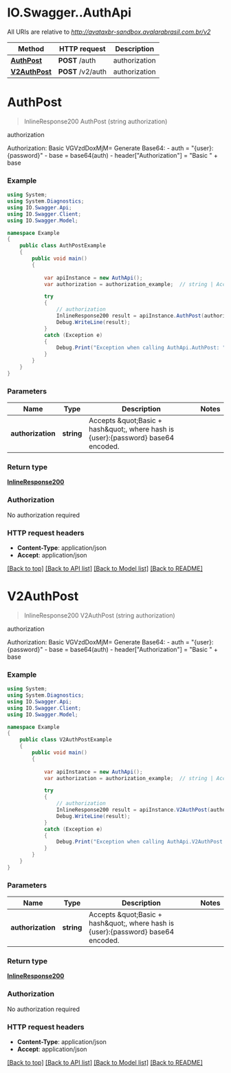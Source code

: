 # IO.Swagger..AuthApi

All URIs are relative to *http://avataxbr-sandbox.avalarabrasil.com.br/v2*

Method | HTTP request | Description
------------- | ------------- | -------------
[**AuthPost**](AuthApi.md#authpost) | **POST** /auth | authorization
[**V2AuthPost**](AuthApi.md#v2authpost) | **POST** /v2/auth | authorization


<a name="authpost"></a>
# **AuthPost**
> InlineResponse200 AuthPost (string authorization)

authorization

Authorization: Basic VGVzdDoxMjM=  Generate Base64:  - auth = \"{user}:{password}\"  - base = base64(auth)  - header[\"Authorization\"] = \"Basic \" + base 

### Example
```csharp
using System;
using System.Diagnostics;
using IO.Swagger.Api;
using IO.Swagger.Client;
using IO.Swagger.Model;

namespace Example
{
    public class AuthPostExample
    {
        public void main()
        {
            
            var apiInstance = new AuthApi();
            var authorization = authorization_example;  // string | Accepts \"Basic + hash\", where hash is {user}:{password} base64 encoded. 

            try
            {
                // authorization
                InlineResponse200 result = apiInstance.AuthPost(authorization);
                Debug.WriteLine(result);
            }
            catch (Exception e)
            {
                Debug.Print("Exception when calling AuthApi.AuthPost: " + e.Message );
            }
        }
    }
}
```

### Parameters

Name | Type | Description  | Notes
------------- | ------------- | ------------- | -------------
 **authorization** | **string**| Accepts \&quot;Basic + hash\&quot;, where hash is {user}:{password} base64 encoded.  | 

### Return type

[**InlineResponse200**](InlineResponse200.md)

### Authorization

No authorization required

### HTTP request headers

 - **Content-Type**: application/json
 - **Accept**: application/json

[[Back to top]](#) [[Back to API list]](../README.md#documentation-for-api-endpoints) [[Back to Model list]](../README.md#documentation-for-models) [[Back to README]](../README.md)

<a name="v2authpost"></a>
# **V2AuthPost**
> InlineResponse200 V2AuthPost (string authorization)

authorization

Authorization: Basic VGVzdDoxMjM=  Generate Base64:  - auth = \"{user}:{password}\"  - base = base64(auth)  - header[\"Authorization\"] = \"Basic \" + base 

### Example
```csharp
using System;
using System.Diagnostics;
using IO.Swagger.Api;
using IO.Swagger.Client;
using IO.Swagger.Model;

namespace Example
{
    public class V2AuthPostExample
    {
        public void main()
        {
            
            var apiInstance = new AuthApi();
            var authorization = authorization_example;  // string | Accepts \"Basic + hash\", where hash is {user}:{password} base64 encoded. 

            try
            {
                // authorization
                InlineResponse200 result = apiInstance.V2AuthPost(authorization);
                Debug.WriteLine(result);
            }
            catch (Exception e)
            {
                Debug.Print("Exception when calling AuthApi.V2AuthPost: " + e.Message );
            }
        }
    }
}
```

### Parameters

Name | Type | Description  | Notes
------------- | ------------- | ------------- | -------------
 **authorization** | **string**| Accepts \&quot;Basic + hash\&quot;, where hash is {user}:{password} base64 encoded.  | 

### Return type

[**InlineResponse200**](InlineResponse200.md)

### Authorization

No authorization required

### HTTP request headers

 - **Content-Type**: application/json
 - **Accept**: application/json

[[Back to top]](#) [[Back to API list]](../README.md#documentation-for-api-endpoints) [[Back to Model list]](../README.md#documentation-for-models) [[Back to README]](../README.md)

